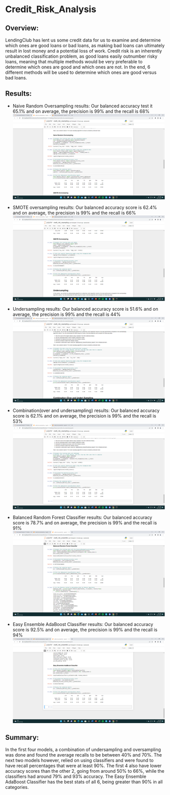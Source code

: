 # Credit_Risk_Analysis

## Overview: 

LendingClub has lent us some credit data for us to examine and determine which ones are good loans or bad loans, as making bad loans can ultimately result in lost money and a potential loss of work. Credit risk is an inherently unbalanced classification problem, as good loans easily outnumber risky loans, meaning that multiple methods would be very preferable to determine which ones are good and which ones are not. In the end, 6 different methods will be used to determine which ones are good versus bad loans.

## Results: 

- Naive Random Oversampling results: Our balanced accuracy test it 65.1% and on average, the precision is 99% and the recall is 68%
![image](https://github.com/CharlesBootCamp/Credit_Risk_Analysis/blob/main/Resources/Naive.png)

- SMOTE oversampling results: Our balanced accuracy score is 62.4% and on average, the precision is 99% and the recall is 66%
![image](https://github.com/CharlesBootCamp/Credit_Risk_Analysis/blob/main/Resources/SMOTE.png)

- Undersampling results: Our balanced accuracy score is 51.6% and on average, the precision is 99% and the recall is 44%
![image](https://github.com/CharlesBootCamp/Credit_Risk_Analysis/blob/main/Resources/Undersampling.png)

- Combination(over and undersampling) results: Our balanced accuracy score is 62.1% and on average, the precision is 99% and the recall is 53%
![image](https://github.com/CharlesBootCamp/Credit_Risk_Analysis/blob/main/Resources/Combination.png)

- Balanced Random Forest Classifier results: Our balanced accuracy score is 78.7% and on average, the precision is 99% and the recall is 91%
![image](https://github.com/CharlesBootCamp/Credit_Risk_Analysis/blob/main/Resources/Balanced.png)

- Easy Ensemble AdaBoost Classifier results: Our balanced accuracy score is 92.5% and on average, the precision is 99% and the recall is 94%
![image](https://github.com/CharlesBootCamp/Credit_Risk_Analysis/blob/main/Resources/Easy%20Ensemble.png)

## Summary: 

In the first four models, a combination of undersampling and oversampling was done and found the average recalls to be between 40% and 70%. The next two models however, relied on using classifiers and were found to have recall percentages that were at least 90%. The first 4 also have lower accuracy scores than the other 2, going from around 50% to 66%, while the classifiers had around 79% and 93% accuracy. The Easy Ensemble AdaBoost Classifier has the best stats of all 6, being greater than 90% in all categories.
